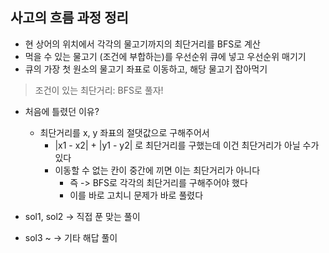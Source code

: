## 사고의 흐름 과정 정리

* 현 상어의 위치에서 각각의 물고기까지의 최단거리를 BFS로 계산
* 먹을 수 있는 물고기 (조건에 부합하는)를 우선순위 큐에 넣고 우선순위 매기기
* 큐의 가장 첫 원소의 물고기 좌표로 이동하고, 해당 물고기 잡아먹기


> 조건이 있는 최단거리: BFS로 풀자!


* 처음에 틀렸던 이유?
  * 최단거리를 x, y 좌표의 절댓값으로 구해주어서
    * |x1 - x2| + |y1 - y2| 로 최단거리를 구했는데 이건 최단거리가 아닐 수가 있다
    * 이동할 수 없는 칸이 중간에 끼면 이는 최단거리가 아니다
      * 즉 -> BFS로 각각의 최단거리를 구해주어야 했다
      * 이를 바로 고치니 문제가 바로 풀렸다


* sol1, sol2 -> 직접 푼 맞는 풀이
* sol3 ~ -> 기타 해답 풀이